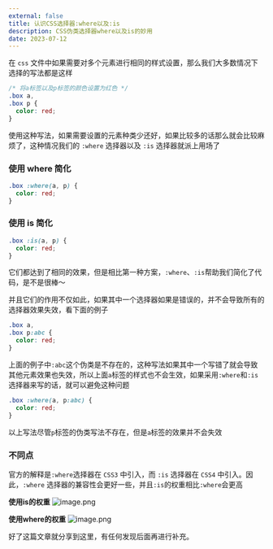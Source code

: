```yaml
---
external: false
title: 认识CSS选择器:where以及:is
description: CSS伪类选择器where以及is的妙用
date: 2023-07-12
---
```


在 `css` 文件中如果需要对多个元素进行相同的样式设置，那么我们大多数情况下选择的写法都是这样

```css
/* 将a标签以及p标签的颜色设置为红色 */
.box a,
.box p {
  color: red;
}
```

使用这种写法，如果需要设置的元素种类少还好，如果比较多的话那么就会比较麻烦了，这种情况我们的 `:where` 选择器以及 `:is` 选择器就派上用场了

### 使用 where 简化

```css
.box :where(a, p) {
  color: red;
}
```

### 使用 is 简化

```css
.box :is(a, p) {
  color: red;
}
```

它们都达到了相同的效果，但是相比第一种方案，`:where`、`:is`帮助我们简化了代码，是不是很棒～

并且它们的作用不仅如此，如果其中一个选择器如果是错误的，并不会导致所有的选择器效果失效，看下面的例子

```css
.box a,
.box p:abc {
  color: red;
}
```
上面的例子中`:abc`这个伪类是不存在的，这种写法如果其中一个写错了就会导致其他元素效果也失效，所以上面`a`标签的样式也不会生效，如果采用`:where`和`:is`选择器来写的话，就可以避免这种问题

```css
.box :where(a, p:abc) {
  color: red;
}
```

以上写法尽管`p`标签的伪类写法不存在，但是`a`标签的效果并不会失效


### 不同点
官方的解释是`:where`选择器在 `CSS3` 中引入，而 `:is` 选择器在 `CSS4` 中引入。因此，`:where` 选择器的兼容性会更好一些，并且`:is`的权重相比`:where`会更高

**使用is的权重**
![image.png](https://p1-juejin.byteimg.com/tos-cn-i-k3u1fbpfcp/29103cda86bc4c5f983c621741c8054e~tplv-k3u1fbpfcp-watermark.image?)

**使用where的权重** 
![image.png](https://p3-juejin.byteimg.com/tos-cn-i-k3u1fbpfcp/724bc46f3d2a4a549b5dcb5a83764457~tplv-k3u1fbpfcp-watermark.image?)

好了这篇文章就分享到这里，有任何发现后面再进行补充。